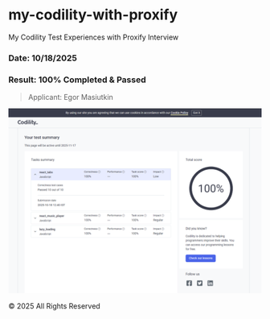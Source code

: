 # my-codility-with-proxify

My Codility Test Experiences with Proxify Interview

### Date: 10/18/2025

### Result: 100% Completed & Passed

> Applicant: Egor Masiutkin

![Codility Test Result](screenshots/Codility_for_Proxify_20251018_PASSED.png)

&copy; 2025 All Rights Reserved
